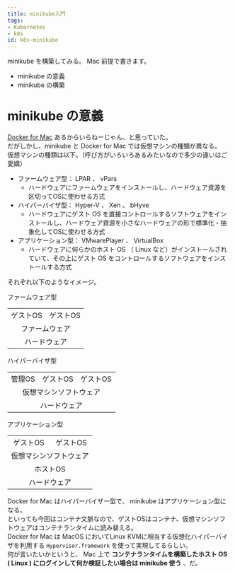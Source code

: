 ```yaml
---
title: minikube入門
tags:
- Kubernetes
- k8s
id: k8s-minikube
---
```


minikube を構築してみる。 Mac 前提で書きます。

- minikube の意義
- minikube の構築

# minikube の意義

[Docker for Mac](https://docs.docker.com/docker-for-mac/) あるからいらねーじゃん、と思っていた。  
だがしかし、minikube と Docker for Mac では仮想マシンの種類が異なる。  
仮想マシンの種類は以下。（呼び方がいろいろあるみたいなので多少の違いはご愛嬌）

- ファームウェア型： LPAR 、 vPars
    - ハードウェアにファームウェアをインストールし、ハードウェア資源を区切ってOSに使わせる方式
- ハイパーバイザ型： Hyper-V 、 Xen 、 bHyve
    - ハードウェアにゲスト OS を直接コントロールするソフトウェアをインストールし、ハードウェア資源を小さなハードウェアの形で標準化・抽象化してOSに使わせる方式
- アプリケーション型： VMwarePlayer 、 VirtualBox
    - ハードウェアに何らかのホスト OS （ Linux など）がインストールされていて、その上にゲスト OS をコントロールするソフトウェアをインストールする方式

それぞれ以下のようなイメージ。

ファームウェア型
<table>
<tr>
<td align="center">ゲストOS</td><td align="center">ゲストOS</td>
</tr>
<tr>
<td colspan="2" align="center">ファームウェア</td>
</tr>
<tr>
<td colspan="2" align="center">ハードウェア</td>
</tr>
</table>

ハイパーバイザ型
<table>
<tr>
<td align="center">管理OS</td><td align="center">ゲストOS</td><td align="center">ゲストOS</td>
</tr>
<tr>
<td colspan="3" align="center">仮想マシンソフトウェア</td>
</tr>
<tr>
<td colspan="3" align="center">ハードウェア</td>
</tr>
</table>

アプリケーション型
<table>
<tr>
<td align="center">ゲストOS</td><td align="center">ゲストOS</td>
</tr>
<tr>
<td colspan="2" align="center">仮想マシンソフトウェア</td>
</tr>
<tr>
<td colspan="2" align="center">ホストOS</td>
</tr>
<tr>
<td colspan="2" align="center">ハードウェア</td>
</tr>
</table>

Docker for Mac はハイパーバイザー型で、 minikube はアプリケーション型になる。  
といっても今回はコンテナ文脈なので、ゲストOSはコンテナ、仮想マシンソフトウェアはコンテナランタイムに読み替える。  
Docker for Mac は MacOS においてLinux KVMに相当する仮想化ハイパーバイザを利用する `Hypervisor.framework` を使って実現してるらしい。  
何が言いたいかというと、 Mac 上で **コンテナランタイムを構築したホスト OS ( Linux ) にログインして何か検証したい場合は minikube 使う** 、だ。